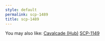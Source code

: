 ```yaml
---
style: default
permalink: scp-1489
title: scp-1489
---
```

You may also like:
[Cavalcade (Hub)](http://scp-wiki.net/cavalcade-hub)
[SCP-1149](http://scp-wiki.net/scp-1149)